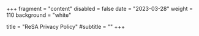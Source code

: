 +++
fragment = "content"
disabled = false
date = "2023-03-28"
weight = 110
background = "white"

title = "ReSA Privacy Policy"
#subtitle = ""
+++

<div id="__enzuzo-root"></div><script id="__enzuzo-root-script" src="https://app.enzuzo.com/__enzuzo-privacy-app.js?mode=privacy&apiHost=https://app.enzuzo.com&buttonStyle=%0A%7B%0A%20%20%22buttonWidget%22%3A%20%7B%0A%20%20%20%20%22backgroundColor%22%3A%20%22%23ffffff%22%2C%0A%20%20%20%20%22color%22%3A%20%22%23000000%22%2C%0A%20%20%20%20%22%26%3Ahover%22%3A%20%7B%0A%20%20%20%20%20%20%22backgroundColor%22%3A%20%22%23a4a4a4%22%2C%0A%20%20%20%20%20%20%22color%22%3A%20%22%23000000%22%0A%20%20%20%20%7D%0A%20%20%7D%0A%7D%0A&qt=1680006808389&referral=eyJhbGciOiJIUzI1NiIsInR5cCI6IkpXVCJ9.eyJDdXN0b21lcklEIjoyMDA5MywiQ3VzdG9tZXJOYW1lIjoiY3VzdC1pbnhsNXJMWSIsIkN1c3RvbWVyTG9nb1VSTCI6IiIsIlJvbGVzIjpbInJlZmVycmFsIl0sIlByb2R1Y3QiOiJlbnRlcnByaXNlIiwiaXNzIjoiRW56dXpvIEluYy4iLCJuYmYiOjE2ODAwMDY4MDB9.ojYEGueyVnvDWp4bFTMtfPJEtjovhptV0m0eGOQW4Ro"></script>
